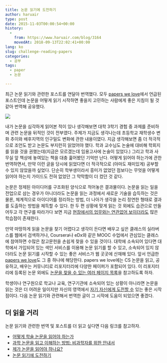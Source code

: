 ```yaml
---
title: 논문 읽기에 도전하기
author: haruair
type: post
date: 2015-11-03T00:00:54+00:00
history:
  - 
    from: https://www.haruair.com/blog/3164
    movedAt: 2018-09-13T22:02:41+00:00
lang: ko
slug: challenge-reading-papers
categories:
  - 공부
tags:
  - paper
  - 논문

---
```

최근 논문 읽기와 관련한 포스트를 연달아 번역했다. 모두 [papers we love][1]에서 언급된 포스트인데 논문을 어떻게 읽기 시작하면 좋을지 고민하는 사람에게 좋은 지침이 될 것 같아 번역해 공유했다.

<img src="https://camo.githubusercontent.com/9697e986fc1b50ed008d78e9e50a827d6abb5761/687474703a2f2f7061706572732d77652d6c6f76652e6769746875622e696f2f696d616765732f6c6f676f2d746f702e737667" class="aligncenter" />

내가 논문을 심각하게 읽어본 적이 있나 생각해보면 대학 3학기 경험 중 과제를 준비하며 관련 논문을 뒤적인 것이 전부였다. 주제가 지금도 생각나는데 초등학교 재학생수 변화 추이와 배후지역의 인구밀도 변화에 관한 내용이였다. 지금 생각해보면 좀 더 적극적으로 조언도 받고 논문도 부지런히 읽었어야 했다. 학과 교수님도 논술에 대비해 학회지를 읽을 것을 권했는데(지금은 모르겠는데 임용고사에 논술이 있었다.) 그리고 학과 사무실 앞 책상에 놓여있는 책을 대충 훑어봤던 기억만 난다. 어떻게 읽어야 하는가에 관한 번역하면서, 만약 이런 글을 당시에 읽었다면 더 적극적으로 (아마도 재미있게) 공부할 수 있지 않았을까 싶었다. 단순히 학부생이라서 흥미가 없었던 점보다는 무엇을 어떻게 읽어야 하는지 가이드도 전혀 없었던 그 막막함이 더 컸던 것 같다.

논문은 정제된 아이디어를 구조화된 양식으로 적어놓은 결과물이다. 논문을 읽는 일을 전업으로 삼는 경우가 아니더라도 논문을 읽는 과정에서 새로운 기술을 습득하는 것은 물론, 체계적으로 아이디어를 정리하는 방법, 더 나아가 생각을 논리 정연한 형태로 결과를 도출하는 방법을 체득할 수 있다. 한 두 편 상황에 맞게 읽는 것 외에도 습관으로 만들어두고 각 연구를 따라가다 보면 지금 [현장에서의 업무와는 연관없어 보이더라도][2] 많은 학습점이 존재한다.

만약 마땅하게 읽을 논문을 찾기 어렵다고 생각이 든다면 배우고 싶은 클래스의 실라버스를 웹에서 검색하거나, Coursera나 eDx와 같은 MOOC 수업에서 관심있는 클래스에 참여하면 수많은 참고문헌을 손쉽게 찾을 수 있을 것이다. 대학에 소속되어 있다면 대학에서 가입되어 있는 색인 서비스를 이용해 논문 읽기를 할 수 있고, 소속되어 있지 않더라도 논문 읽기를 시작할 수 있는 좋은 서비스가 웹 곳곳에 산재해 있다. 앞서 언급한 [papers we love][1]도 그 중 하나에 해당한다. papers we love에는 CS 논문을 읽고, 공유하고, 배우는 커뮤니티로 리포지터리에 다양한 페이퍼가 포함되어 있다. 이 리포지터리에 등록된 논문 외에도 [논문을 찾을 수 있는 여러 페이지 목록][3]을 참고하도록 하자.

학생이나 연구원으로 학교나 교육, 연구기관에 소속되어 있는 상황이 아니라면 논문을 읽는 것은 더 어려운 일이지만 자신의 영역에서 [자기 자신에게 도전할 수][4] 있는 좋은 시작점이다. 다음 논문 읽기와 관련해서 번역한 글이 그 시작에 도움이 되었으면 좋겠다.

## 더 읽을 거리

논문 읽기와 관련한 번역 및 포스트를 더 읽고 싶다면 다음 링크를 참고하자.

<ul class="display-posts-listing">
  <li class="listing-item">
    <a class="title" href="https://edykim.com/blog/3138">어떻게 학술 논문을 읽어야 하는가</a>
  </li>
  <li class="listing-item">
    <a class="title" href="https://edykim.com/blog/3152">과학 논문을 읽고 이해하는 방법: 비과학자를 위한 안내서</a>
  </li>
  <li class="listing-item">
    <a class="title" href="https://edykim.com/blog/3157">제가 논문을 읽어야 하나요?</a>
  </li>
  <li class="listing-item">
    <a class="title" href="https://edykim.com/blog/3164">논문 읽기에 도전하기</a>
  </li>
</ul>

 [1]: https://github.com/papers-we-love/papers-we-love
 [2]: https://www.youtube.com/watch?v=8eRx5Wo3xYA
 [3]: https://github.com/papers-we-love/papers-we-love#other-good-places-to-find-papers
 [4]: http://haruair.com/blog/3157